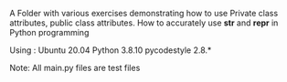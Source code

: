 A Folder with various exercises demonstrating how to use Private class attributes, public class attributes. How to accurately use __str__ and __repr__ in Python programming

Using :
Ubuntu 20.04
Python 3.8.10
pycodestyle 2.8.*

Note: All main.py files are test files
